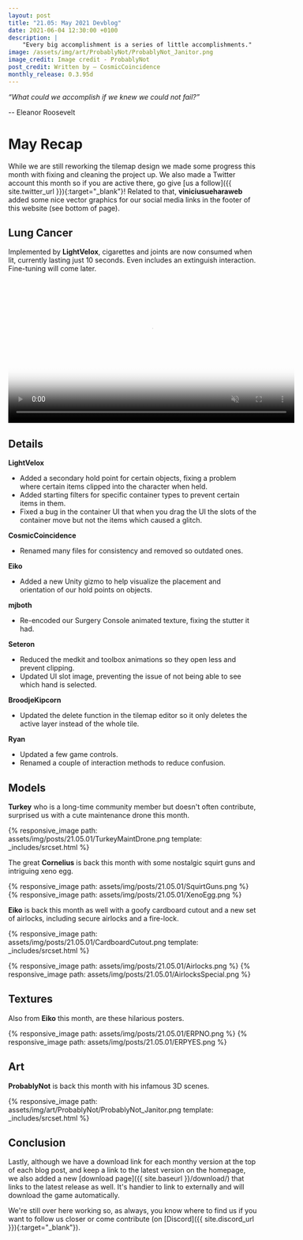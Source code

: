 ```yaml
---
layout: post
title: "21.05: May 2021 Devblog"
date: 2021-06-04 12:30:00 +0100
description: |
    "Every big accomplishment is a series of little accomplishments."
image: /assets/img/art/ProbablyNot/ProbablyNot_Janitor.png
image_credit: Image credit - ProbablyNot
post_credit: Written by – CosmicCoincidence
monthly_release: 0.3.95d
---
```


*“What could we accomplish if we knew we could not fail?”*

-- Eleanor Roosevelt

# May Recap

While we are still reworking the tilemap design we made some progress this month with fixing and cleaning the project up. We also made a Twitter account this month so if you are active there, go give [us a follow]({{ site.twitter_url }}){:target="_blank"}! Related to that, **viniciusueharaweb** added some nice vector graphics for our social media links in the footer of this website (see bottom of page).

## Lung Cancer

Implemented by **LightVelox**, cigarettes and joints are now consumed when lit, currently lasting just 10 seconds. Even includes an extinguish interaction. Fine-tuning will come later.

<video controls muted poster="{{ site.baseurl }}/assets/img/posts/21.05.01/Smokin.png" width="580px">>
  <source src="{{ site.baseurl }}/assets/img/posts/21.05.01/Smokin.webm" type="video/webm">
  <source src="{{ site.baseurl }}/assets/img/posts/21.05.01/Smokin.mp4" type="video/mp4">
</video>

## Details

**LightVelox**
- Added a secondary hold point for certain objects, fixing a problem where certain items clipped into the character when held.
- Added starting filters for specific container types to prevent certain items in them.
- Fixed a bug in the container UI that when you drag the UI the slots of the container move but not the items which caused a glitch.

**CosmicCoincidence**
- Renamed many files for consistency and removed so outdated ones.

**Eiko**
- Added a new Unity gizmo to help visualize the placement and orientation of our hold points on objects.

**mjboth**
- Re-encoded our Surgery Console animated texture, fixing the stutter it had.

**Seteron**
- Reduced the medkit and toolbox animations so they open less and prevent clipping.
- Updated UI slot image, preventing the issue of not being able to see which hand is selected.

**BroodjeKipcorn**
- Updated the delete function in the tilemap editor so it only deletes the active layer instead of the whole tile.

**Ryan**
- Updated a few game controls.
- Renamed a couple of interaction methods to reduce confusion.

## Models

**Turkey** who is a long-time community member but doesn't often contribute, surprised us with a cute maintenance drone this month.

{% responsive_image path: assets/img/posts/21.05.01/TurkeyMaintDrone.png template: _includes/srcset.html %}

The great **Cornelius** is back this month with some nostalgic squirt guns and intriguing xeno egg.

<div class='horizontal-2' markdown='1'>
  {% responsive_image path: assets/img/posts/21.05.01/SquirtGuns.png %}
  {% responsive_image path: assets/img/posts/21.05.01/XenoEgg.png %}
</div>

**Eiko** is back this month as well with a goofy cardboard cutout and a new set of airlocks, including secure airlocks and a fire-lock.

{% responsive_image path: assets/img/posts/21.05.01/CardboardCutout.png template: _includes/srcset.html %}

<div class='horizontal-2' markdown='1'>
  {% responsive_image path: assets/img/posts/21.05.01/Airlocks.png %}
  {% responsive_image path: assets/img/posts/21.05.01/AirlocksSpecial.png %}
</div>

## Textures

Also from **Eiko** this month, are these hilarious posters.

<div class='horizontal-2' markdown='1'>
  {% responsive_image path: assets/img/posts/21.05.01/ERPNO.png %}
  {% responsive_image path: assets/img/posts/21.05.01/ERPYES.png %}
</div>

## Art

**ProbablyNot** is back this month with his infamous 3D scenes.

{% responsive_image path: assets/img/art/ProbablyNot/ProbablyNot_Janitor.png template: _includes/srcset.html %}

## Conclusion

Lastly, although we have a download link for each monthy version at the top of each blog post, and keep a link to the latest version on the homepage, we also added a new [download page]({{ site.baseurl }}/download/) that links to the latest release as well. It's handier to link to externally and will download the game automatically.

We're still over here working so, as always, you know where to find us if you want to follow us closer or come contribute (on [Discord]({{ site.discord_url }}){:target="_blank"}).